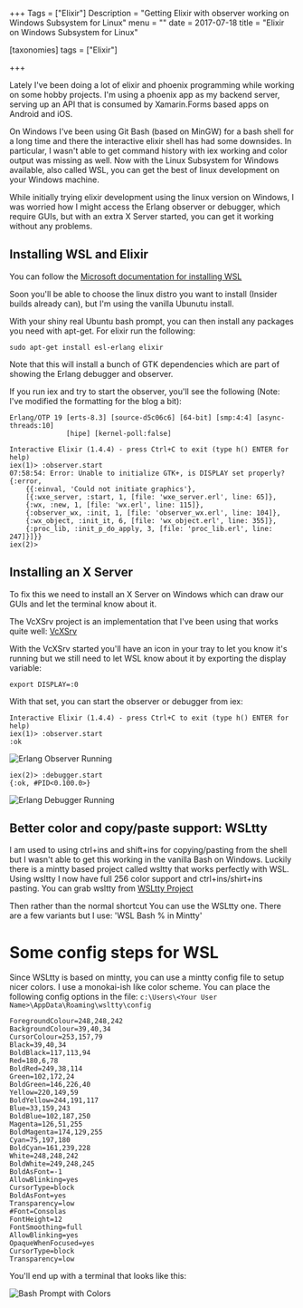 +++
Tags = ["Elixir"]
Description = "Getting Elixir with observer working on Windows Subsystem for Linux"
menu = ""
date = 2017-07-18
title = "Elixir on Windows Subsystem for Linux"

[taxonomies]
tags = ["Elixir"]

+++

Lately I've been doing a lot of elixir and phoenix programming while working on some hobby projects.  I'm using a phoenix app as my backend server, serving up an API that is consumed by Xamarin.Forms based apps on Android and iOS.

On Windows I've been using Git Bash (based on MinGW) for a bash shell for a long time and there the interactive elixir shell has had some downsides.  In particular, I wasn't able to get command history with iex working and color output was missing as well.  Now with the Linux Subsystem for Windows available, also called WSL, you can get the best of linux development on your Windows machine.  

While initially trying elixir development using the linux version on Windows, I was worried how I might access the Erlang observer or debugger, which require GUIs, but with an extra X Server started, you can get it working without any problems.

## Installing WSL and Elixir

You can follow the [Microsoft documentation for installing WSL](https://msdn.microsoft.com/en-us/commandline/wsl/install_guide)

Soon you'll be able to choose the linux distro you want to install (Insider builds already can), but I'm using the vanilla Ubunutu install.

With your shiny real Ubuntu bash prompt, you can then install any packages you need with apt-get.  For elixir run the following:

    sudo apt-get install esl-erlang elixir

Note that this will install a bunch of GTK dependencies which are part of showing the Erlang debugger and observer.

If you run iex and try to start the observer, you'll see the following (Note: I've modified the formatting for the blog a bit):

    Erlang/OTP 19 [erts-8.3] [source-d5c06c6] [64-bit] [smp:4:4] [async-threads:10] 
                  [hipe] [kernel-poll:false]

    Interactive Elixir (1.4.4) - press Ctrl+C to exit (type h() ENTER for help)
    iex(1)> :observer.start
    07:58:54: Error: Unable to initialize GTK+, is DISPLAY set properly?
    {:error,
        {{:einval, 'Could not initiate graphics'},
        [{:wxe_server, :start, 1, [file: 'wxe_server.erl', line: 65]},
        {:wx, :new, 1, [file: 'wx.erl', line: 115]},
        {:observer_wx, :init, 1, [file: 'observer_wx.erl', line: 104]},
        {:wx_object, :init_it, 6, [file: 'wx_object.erl', line: 355]},
        {:proc_lib, :init_p_do_apply, 3, [file: 'proc_lib.erl', line: 247]}]}}
    iex(2)>

## Installing an X Server
To fix this we need to install an X Server on Windows which can draw our GUIs and let the terminal know about it.

The VcXSrv project is an implementation that I've been using that works quite well: [VcXSrv](https://sourceforge.net/projects/vcxsrv/)

With the VcXSrv started you'll have an icon in your tray to let you know it's running but we still need to let WSL know about it by exporting the display variable:

    export DISPLAY=:0

With that set, you can start the observer or debugger from iex:

    Interactive Elixir (1.4.4) - press Ctrl+C to exit (type h() ENTER for help)
    iex(1)> :observer.start
    :ok

![Erlang Observer Running](/elixir_wsl/observer_running.png)

    iex(2)> :debugger.start
    {:ok, #PID<0.100.0>}

![Erlang Debugger Running](/elixir_wsl/debugger_running.png)

## Better color and copy/paste support: WSLtty
I am used to using ctrl+ins and shift+ins for copying/pasting from the shell but I wasn't able to get this working in the vanilla Bash on Windows.  Luckily there is a mintty based project called wsltty that works perfectly with WSL.  Using wsltty I now have full 256 color support and ctrl+ins/shirt+ins pasting.  You can grab wsltty from
[WSLtty Project](https://github.com/mintty/wsltty)

Then rather than the normal shortcut You can use the WSLtty one.  There are a few variants but I use: 'WSL Bash % in Mintty'

# Some config steps for WSL
Since WSLtty is based on mintty, you can use a mintty config file to setup nicer colors.  I use a monokai-ish like color scheme.  You can place the following config options in the file: `c:\Users\<Your User Name>\AppData\Roaming\wsltty\config`

    ForegroundColour=248,248,242
    BackgroundColour=39,40,34
    CursorColour=253,157,79
    Black=39,40,34
    BoldBlack=117,113,94
    Red=180,6,78
    BoldRed=249,38,114
    Green=102,172,24
    BoldGreen=146,226,40
    Yellow=220,149,59
    BoldYellow=244,191,117
    Blue=33,159,243
    BoldBlue=102,187,250
    Magenta=126,51,255
    BoldMagenta=174,129,255
    Cyan=75,197,180
    BoldCyan=161,239,228
    White=248,248,242
    BoldWhite=249,248,245
    BoldAsFont=-1
    AllowBlinking=yes
    CursorType=block
    BoldAsFont=yes
    Transparency=low
    #Font=Consolas
    FontHeight=12
    FontSmoothing=full
    AllowBlinking=yes
    OpaqueWhenFocused=yes
    CursorType=block
    Transparency=low 

You'll end up with a terminal that looks like this:

![Bash Prompt with Colors](/elixir_wsl/bash_color.png)

<div id="commento"></div>
<script src="https://cdn.commento.io/js/commento.js"></script>
